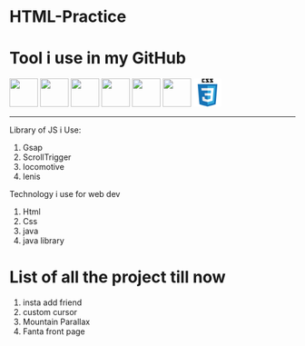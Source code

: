 # HTML-Practice
# Tool i use in my GitHub
<img src="https://upload.wikimedia.org/wikipedia/commons/6/61/HTML5_logo_and_wordmark.svg" width="50" height="50"> <img src="https://upload.wikimedia.org/wikipedia/commons/1/18/ISO_C%2B%2B_Logo.svg" width="50" height="50"> <img src="https://upload.wikimedia.org/wikipedia/commons/c/c3/Python-logo-notext.svg" width="50" height="50">
<img src="https://user-images.githubusercontent.com/25181517/192106070-46255bcf-65e6-4c6b-a296-bf8d0d8fb2a7.png" width="50" height="50"> <img src="https://github.com/marwin1991/profile-technology-icons/assets/76662862/2481dc48-be6b-4ebb-9e8c-3b957efe69fa" width="50" height="50"> <img src="https://user-images.githubusercontent.com/25181517/186884156-e63da389-f3e1-4dca-a6c1-d76e886ba22a.png" width="50" height="50"> 
<img src="https://raw.githubusercontent.com/devicons/devicon/55609aa5bd817ff167afce0d965585c92040787a/icons/css3/css3-original-wordmark.svg" width="50" height="50">
<hr>
Library of JS i Use:
<ol>
    <li>Gsap</li>
  <li>ScrollTrigger</li>
    <li>locomotive</li>
    <li>lenis</li>
</ol>
Technology i use for web dev
<ol>
    <li>Html</li>
    <li>Css</li>
    <li>java</li>
    <li>java library</li>
</ol>
<h1>List of all the project till now</h1>
<ol>
    <li>insta add friend</li>
    <li>custom cursor</li>
    <li>Mountain Parallax</li>
    <li>Fanta front page</li>
</ol>
